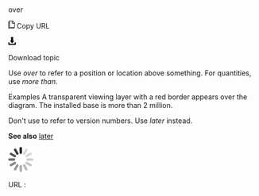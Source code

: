 # 

over

![Copy URL](media/over/Copy.png)
Copy URL

![Download](media/over/Download.png)

Download topic

Use *over* to refer to a position or location above something. For quantities, use *more than*. 

Examples
A transparent viewing layer with a red border appears over the diagram.
The installed base is more than 2 million. 

Don't use to refer to version numbers. Use *later* instead.

**See also** [later](https://worldready.cloudapp.net/Styleguide/Read?id=1413&topicid=5476)

![In progress](media/over/activity-large.gif)

URL :
